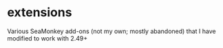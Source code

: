 # extensions
Various SeaMonkey add-ons (not my own; mostly abandoned) that I have modified to work with 2.49+ 

